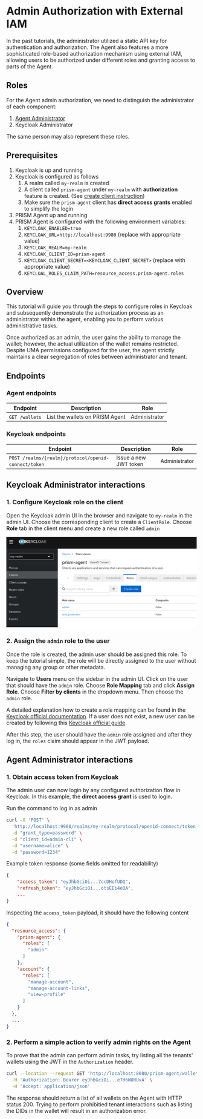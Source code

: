# Admin Authorization with External IAM

In the past tutorials, the administrator utilized a static API key for authentication and authorization.
The Agent also features a more sophisticated role-based authorization mechanism using external IAM,
allowing users to be authorized under different roles and granting access to parts of the Agent.

## Roles

For the Agent admin authorization, we need to distinguish the administrator of each component:

1. [Agent Administrator](/docs/concepts/glossary#administrator)
2. Keycloak Administrator

The same person may also represent these roles.

## Prerequisites

1. Keycloak is up and running
2. Keycloak is configured as follows
   1. A realm called `my-realm` is created
   2. A client called `prism-agent` under `my-realm` with __authorization__ feature is created. (See [create client instruction](https://www.keycloak.org/docs/latest/authorization_services/index.html#_resource_server_create_client))
   3. Make sure the `prism-agent` client has __direct access grants__ enabled to simplify the login
3. PRISM Agent up and running
4. PRISM Agent is configured with the following environment variables:
   1. `KEYCLOAK_ENABLED=true`
   2. `KEYCLOAK_URL=http://localhost:9980` (replace with appropriate value)
   3. `KEYCLOAK_REALM=my-realm`
   4. `KEYCLOAK_CLIENT_ID=prism-agent`
   5. `KEYCLOAK_CLIENT_SECRET=<KEYCLOAK_CLIENT_SECRET>` (replace with appropriate value)
   6. `KEYCLOAL_ROLES_CLAIM_PATH=resource_access.prism-agent.roles`

## Overview

This tutorial will guide you through the steps to configure roles in Keycloak and
subsequently demonstrate the authorization process as an administrator within the agent,
enabling you to perform various administrative tasks.

Once authorized as an admin, the user gains the ability to manage the wallet;
however, the actual utilization of the wallet remains restricted.
Despite UMA permissions configured for the user, the agent strictly maintains a clear segregation of roles between administrator and tenant.

## Endpoints

### Agent endpoints
| Endpoint                                   | Description                          | Role          |
|--------------------------------------------|--------------------------------------|---------------|
| `GET /wallets`                             | List the wallets on PRISM Agent      | Administrator |

### Keycloak endpoints
| Endpoint                                             | Description                   | Role         |
|------------------------------------------------------|-------------------------------|--------------|
| `POST /realms/{realm}/protocol/openid-connect/token` | Issue a new JWT token         | Administrator|

## Keycloak Administrator interactions

### 1. Configure Keycloak role on the client

Open the Keycloak admin UI in the browser and navigate to `my-realm` in the admin UI.
Choose the corresponding client to create a `ClientRole`.
Choose __Role__ tab in the client menu and create a new role called `admin`

![](./create_client_role.png)

### 2. Assign the `admin` role to the user

Once the role is created, the admin user should be assigned this role.
To keep the tutorial simple, the role will be directly assigned to the user without managing any group or other metadata.

Navigate to __Users__ menu on the sidebar in the admin UI.
Click on the user that should have the `admin` role.
Choose __Role Mapping__ tab and click __Assign Role__.
Choose __Filter by clients__ in the dropdown menu. Then choose the `admin` role.

A detailed explanation how to create a role mapping can be found in the [Keycloak official documentation](https://www.keycloak.org/docs/latest/server_admin/#proc-assigning-role-mappings_server_administration_guide).
If a user does not exist, a new user can be created by following this [Keycloak official guide](https://www.keycloak.org/docs/latest/server_admin/#proc-creating-user_server_administration_guide).

After this step, the user should have the `admin` role assigned and after they log in, the `roles` claim should appear in the JWT payload.

## Agent Administrator interactions

### 1. Obtain access token from Keycloak

The admin user can now login by any configured authorization flow in Keycloak.
In this example, the __direct access grant__ is used to login.

Run the command to log in as admin

```bash
curl -X 'POST' \
  'http://localhost:9980/realms/my-realm/protocol/openid-connect/token' \
  -d "grant_type=password" \
  -d "client_id=admin-cli" \
  -d "username=alice" \
  -d "password=1234"
```

Example token response (some fields omitted for readability)

```json
{
    "access_token": "eyJhbGciOi...7ocDHofUDQ",
    "refresh_token": "eyJhbGciOi...otsEEi4eQA",
    ...
}
```

Inspecting the `access_token` payload, it should have the following content

```json
{
  "resource_access": {
    "prism-agent": {
      "roles": [
        "admin"
      ]
    },
    "account": {
      "roles": [
        "manage-account",
        "manage-account-links",
        "view-profile"
      ]
    }
  },
  ...
}
```

### 2. Perform a simple action to verify admin rights on the Agent

To prove that the admin can perform admin tasks,
try listing all the tenants' wallets using the JWT in the `Authorization` header.

```bash
curl --location --request GET 'http://localhost:8080/prism-agent/wallets' \
  -H 'Authorization: Bearer eyJhbGciOi...e7H6W8RUvA' \
  -H 'Accept: application/json'
```

The response should return a list of all wallets on the Agent with HTTP status 200.
Trying to perform prohibitied tenant interactions such as listing the DIDs in the wallet will result in an authorization error.

